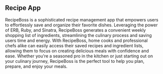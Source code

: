 ## Recipe App

RecipeBoss is a sophisticated recipe management app that empowers users to effortlessly save and organize their favorite dishes. Leveraging the power of ERB, Ruby, and Sinatra, RecipeBoss generates a convenient weekly shopping list of ingredients, streamlining the culinary process and saving users time and energy. With RecipeBoss, home cooks and professional chefs alike can easily access their saved recipes and ingredient lists, allowing them to focus on creating delicious meals with confidence and ease. Whether you're a seasoned pro in the kitchen or just starting out on your culinary journey, RecipeBoss is the perfect tool to help you plan, prepare, and enjoy your meals.
